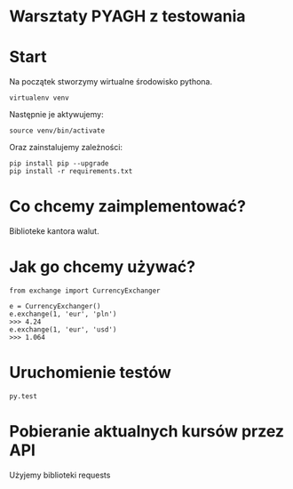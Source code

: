Warsztaty PYAGH z testowania
============================

Start
=====

Na początek stworzymy wirtualne środowisko pythona.

    virtualenv venv

Następnie je aktywujemy:

    source venv/bin/activate

Oraz zainstalujemy zależności:

    pip install pip --upgrade
    pip install -r requirements.txt


Co chcemy zaimplementować?
==========================

Biblioteke kantora walut.

Jak go chcemy używać?
=====================

    from exchange import CurrencyExchanger

    e = CurrencyExchanger()
    e.exchange(1, 'eur', 'pln')
    >>> 4.24
    e.exchange(1, 'eur', 'usd')
    >>> 1.064

Uruchomienie testów
===================

    py.test

Pobieranie aktualnych kursów przez API
======================================

Użyjemy biblioteki requests

